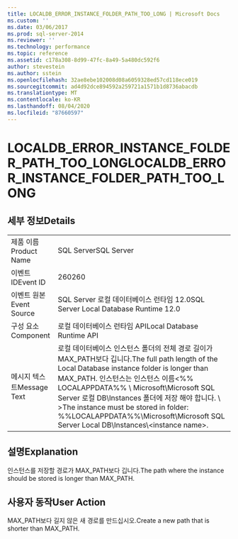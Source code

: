 ```yaml
---
title: LOCALDB_ERROR_INSTANCE_FOLDER_PATH_TOO_LONG | Microsoft Docs
ms.custom: ''
ms.date: 03/06/2017
ms.prod: sql-server-2014
ms.reviewer: ''
ms.technology: performance
ms.topic: reference
ms.assetid: c178a308-8d99-47fc-8a49-5a480dc592f6
author: stevestein
ms.author: sstein
ms.openlocfilehash: 32ae8ebe102008d08a6059328ed57cd118ece019
ms.sourcegitcommit: ad4d92dce894592a259721a1571b1d8736abacdb
ms.translationtype: MT
ms.contentlocale: ko-KR
ms.lasthandoff: 08/04/2020
ms.locfileid: "87660597"
---
```

# <a name="localdb_error_instance_folder_path_too_long"></a><span data-ttu-id="3e66e-102">LOCALDB_ERROR_INSTANCE_FOLDER_PATH_TOO_LONG</span><span class="sxs-lookup"><span data-stu-id="3e66e-102">LOCALDB_ERROR_INSTANCE_FOLDER_PATH_TOO_LONG</span></span>
    
## <a name="details"></a><span data-ttu-id="3e66e-103">세부 정보</span><span class="sxs-lookup"><span data-stu-id="3e66e-103">Details</span></span>  
  
|||  
|-|-|  
|<span data-ttu-id="3e66e-104">제품 이름</span><span class="sxs-lookup"><span data-stu-id="3e66e-104">Product Name</span></span>|<span data-ttu-id="3e66e-105">SQL Server</span><span class="sxs-lookup"><span data-stu-id="3e66e-105">SQL Server</span></span>|  
|<span data-ttu-id="3e66e-106">이벤트 ID</span><span class="sxs-lookup"><span data-stu-id="3e66e-106">Event ID</span></span>|<span data-ttu-id="3e66e-107">260</span><span class="sxs-lookup"><span data-stu-id="3e66e-107">260</span></span>|  
|<span data-ttu-id="3e66e-108">이벤트 원본</span><span class="sxs-lookup"><span data-stu-id="3e66e-108">Event Source</span></span>|<span data-ttu-id="3e66e-109">SQL Server 로컬 데이터베이스 런타임 12.0</span><span class="sxs-lookup"><span data-stu-id="3e66e-109">SQL Server Local Database Runtime 12.0</span></span>|  
|<span data-ttu-id="3e66e-110">구성 요소</span><span class="sxs-lookup"><span data-stu-id="3e66e-110">Component</span></span>|<span data-ttu-id="3e66e-111">로컬 데이터베이스 런타임 API</span><span class="sxs-lookup"><span data-stu-id="3e66e-111">Local Database Runtime API</span></span>|  
|<span data-ttu-id="3e66e-112">메시지 텍스트</span><span class="sxs-lookup"><span data-stu-id="3e66e-112">Message Text</span></span>|<span data-ttu-id="3e66e-113">로컬 데이터베이스 인스턴스 폴더의 전체 경로 길이가 MAX_PATH보다 깁니다.</span><span class="sxs-lookup"><span data-stu-id="3e66e-113">The full path length of the Local Database instance folder is longer than MAX_PATH.</span></span> <span data-ttu-id="3e66e-114">인스턴스는 인스턴스 이름<%% LOCALAPPDATA%% \ Microsoft\Microsoft SQL Server 로컬 DB\Instances 폴더에 저장 해야 합니다. \\ \></span><span class="sxs-lookup"><span data-stu-id="3e66e-114">The instance must be stored in folder: %%LOCALAPPDATA%%\Microsoft\Microsoft SQL Server Local DB\Instances\\<instance name\>.</span></span>|  
  
## <a name="explanation"></a><span data-ttu-id="3e66e-115">설명</span><span class="sxs-lookup"><span data-stu-id="3e66e-115">Explanation</span></span>  
 <span data-ttu-id="3e66e-116">인스턴스를 저장할 경로가 MAX_PATH보다 깁니다.</span><span class="sxs-lookup"><span data-stu-id="3e66e-116">The path where the instance should be stored is longer than MAX_PATH.</span></span>  
  
## <a name="user-action"></a><span data-ttu-id="3e66e-117">사용자 동작</span><span class="sxs-lookup"><span data-stu-id="3e66e-117">User Action</span></span>  
 <span data-ttu-id="3e66e-118">MAX_PATH보다 길지 않은 새 경로를 만드십시오.</span><span class="sxs-lookup"><span data-stu-id="3e66e-118">Create a new path that is shorter than MAX_PATH.</span></span>  
  
  
